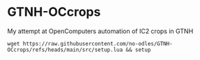 # GTNH-OCcrops
My attempt at OpenComputers automation of IC2 crops in GTNH

```wget https://raw.githubusercontent.com/no-odles/GTNH-OCcrops/refs/heads/main/src/setup.lua && setup```
